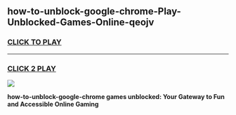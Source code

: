 
## how-to-unblock-google-chrome-Play-Unblocked-Games-Online-qeojv
<h3>
<a href="https://premium76.site?title=how-to-unblock-google-chrome&ref=25A">CLICK TO PLAY</a></h3>
<hr>

<h3>
<a href="https://premium76.site?title=how-to-unblock-google-chrome&ref=25A">CLICK 2 PLAY</a>
  
</h3>

<a href="https://premium76.site?title=how-to-unblock-google-chrome&ref=25A"><img src="https://clearcache.store/games.png"></a>


**how-to-unblock-google-chrome games unblocked: Your Gateway to Fun and Accessible Online Gaming**
